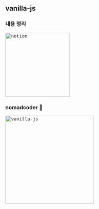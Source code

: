 ## vanilla-js

### 내용 정리
[<kbd><img width="200" alt="notion" src="https://user-images.githubusercontent.com/50203674/129452011-d1256eff-fb0d-4048-82f7-534ded0f6221.png"/></kbd>](https://pastoral-kryptops-7c4.notion.site/javaScript-5fbec73b9a3242d9842d8d40345aafb9) 

### nomadcoder :link:
[<kbd><img width="275" alt="vanilla-js" src="https://user-images.githubusercontent.com/50203674/130600755-1d901e34-76c0-4d03-b6a4-1a7793fe81f4.png"></kbd>](https://nomadcoders.co/javascript-for-beginners)
